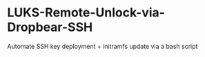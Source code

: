 # LUKS-Remote-Unlock-via-Dropbear-SSH
Automate SSH key deployment + initramfs update via a bash script
